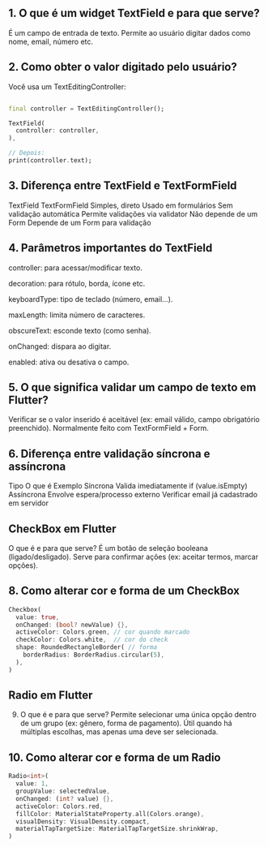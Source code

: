 
## 1. O que é um widget TextField e para que serve?
É um campo de entrada de texto. Permite ao usuário digitar dados como nome, email, número etc.

## 2. Como obter o valor digitado pelo usuário?
Você usa um TextEditingController:

```dart

final controller = TextEditingController();

TextField(
  controller: controller,
),

// Depois:
print(controller.text);
```

## 3. Diferença entre TextField e TextFormField
TextField	TextFormField
Simples, direto	Usado em formulários
Sem validação automática	Permite validações via validator
Não depende de um Form	Depende de um Form para validação


## 4. Parâmetros importantes do TextField
controller: para acessar/modificar texto.

decoration: para rótulo, borda, ícone etc.

keyboardType: tipo de teclado (número, email...).

maxLength: limita número de caracteres.

obscureText: esconde texto (como senha).

onChanged: dispara ao digitar.

enabled: ativa ou desativa o campo.


## 5. O que significa validar um campo de texto em Flutter?
Verificar se o valor inserido é aceitável (ex: email válido, campo obrigatório preenchido). Normalmente feito com TextFormField + Form.

## 6. Diferença entre validação síncrona e assíncrona
Tipo	O que é	Exemplo
Síncrona	Valida imediatamente	if (value.isEmpty)
Assíncrona	Envolve espera/processo externo	Verificar email já cadastrado em servidor


## CheckBox em Flutter
O que é e para que serve?
É um botão de seleção booleana (ligado/desligado). Serve para confirmar ações (ex: aceitar termos, marcar opções).


## 8. Como alterar cor e forma de um CheckBox
```dart
Checkbox(
  value: true,
  onChanged: (bool? newValue) {},
  activeColor: Colors.green, // cor quando marcado
  checkColor: Colors.white,  // cor do check
  shape: RoundedRectangleBorder( // forma
    borderRadius: BorderRadius.circular(5),
  ),
)
```


## Radio em Flutter
 9. O que é e para que serve?
Permite selecionar uma única opção dentro de um grupo (ex: gênero, forma de pagamento). Útil quando há múltiplas escolhas, mas apenas uma deve ser selecionada.


 ## 10. Como alterar cor e forma de um Radio
```dart
Radio<int>(
  value: 1,
  groupValue: selectedValue,
  onChanged: (int? value) {},
  activeColor: Colors.red,
  fillColor: MaterialStateProperty.all(Colors.orange),
  visualDensity: VisualDensity.compact,
  materialTapTargetSize: MaterialTapTargetSize.shrinkWrap,
)
```